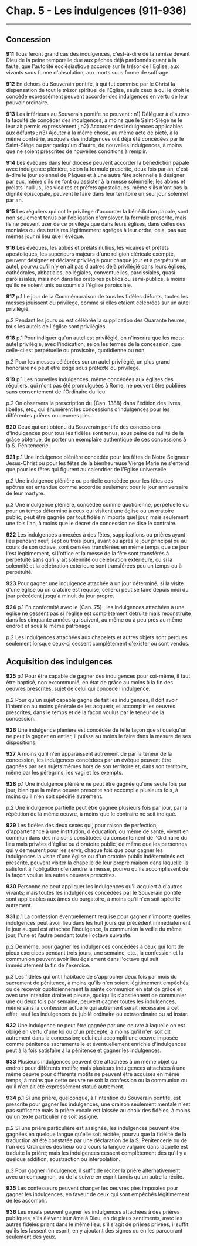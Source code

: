 # Chap. 5 - Les indulgences (911-936)

***

## Concession

**911**
Tous feront grand cas des indulgences,
c'est-à-dire de la remise devant Dieu de la peine temporelle due aux péchés
déjà pardonnés quant à la faute, que l'autorité ecclésiastique accorde sur le
trésor de l'Eglise, aux vivants sous forme d'absolution,
aux morts sous forme de suffrage.

**912**
En dehors du Souverain pontife, à qui fut commise par le Christ la dispensation
de tout le trésor spirituel de l'Eglise,
seuls ceux à qui le droit le concède expressément peuvent accorder des
indulgences en vertu de leur pouvoir ordinaire.

**913**
Les inférieurs au Souverain pontife ne peuvent :
n1) Déléguer à d'autres la faculté de concéder des indulgences,
à moins que le Saint-Siège ne le leur ait permis expressément ;
n2) Accorder des indulgences applicables aux défunts ;
n3) Ajouter à la même chose, au même acte de piété, à la même confrérie,
auxquels des indulgences ont déjà été concédées par le Saint-Siège ou par
quelqu'un d'autre, de nouvelles indulgences,
à moins que ne soient prescrites de nouvelles conditions à remplir.

**914**
Les évêques dans leur diocèse peuvent accorder la bénédiction papale avec
indulgence plénière, selon la formule prescrite, deux fois par an,
c'est-à-dire le jour solennel de Pâques et à une autre fête solennelle à
désigner par eux, même s'ils ne font qu'assister à la messe solennelle;
les abbés et prélats 'nullius', les vicaires et préfets apostoliques,
même s'ils n'ont pas la dignité épiscopale,
peuvent le faire dans leur territoire un seul jour solennel par an.

**915**
Les réguliers qui ont le privilège d'accorder la bénédiction papale,
sont non seulement tenus par l'obligation d'employer, la formule prescrite,
mais ils ne peuvent user de ce privilège que dans leurs églises,
dans celles des moniales ou des tertiaires légitimement agrégés à leur ordre;
cela, pas aux mêmes jour ni lieu que l'évêque.

**916**
Les évêques, les abbés et prélats nullius,
les vicaires et préfets apostoliques,
les supérieurs majeurs d'une religion cléricale exempte,
peuvent désigner et déclarer privilégié pour chaque jour et à perpétuité un
autel, pourvu qu'il n'y en ait pas d'autres déjà privilégié dans leurs églises,
cathédrales, abbatiales, collégiales, conventuelles, paroissiales,
quasi paroissiales, mais non dans les oratoires publics ou semi-publics,
à moins qu'ils ne soient unis ou soumis à l'église paroissiale.

**917**
p.1 Le jour de la Commémoraison de tous les fidèles défunts,
toutes les messes jouissent du privilège,
comme si elles étaient célébrées sur un autel privilégié.

p.2 Pendant les jours où est célébrée la supplication des Quarante heures,
tous les autels de l'église sont privilégiés.

**918**
p.1 Pour indiquer qu'un autel est privilégié, on n'inscrira que les mots:
autel privilégié, avec l'indication, selon les termes de la concession,
que celle-ci est perpétuelle ou provisoire, quotidienne ou non.

p.2 Pour les messes célébrées sur un autel privilégié,
un plus grand honoraire ne peut être exigé sous prétexte du privilège.

**919**
p.1 Les nouvelles indulgences, même concédées aux églises des réguliers,
qui n'ont pas été promulguées à Rome,
ne peuvent être publiées sans consentement de l'Ordinaire du lieu.

p.2 On observera la prescription du {Can.
1388} dans l'édition des livres, libelles, etc.,
qui énumèrent les concessions d'indulgences pour les différentes prières ou
oeuvres pies.

**920**
Ceux qui ont obtenu du Souverain pontife des concessions d'indulgences pour
tous les fidèles sont tenus, sous peine de nullité de la grâce obtenue,
de porter un exemplaire authentique de ces concessions à la S. Pénitencerie.

**921**
p.1 Une indulgence plénière concédée pour les fêtes de Notre Seigneur
Jésus-Christ ou pour les fêtes de la bienheureuse Vierge Marie ne s'entend que
pour les fêtes qui figurent au calendrier de l'Eglise universelle.

p.2 Une indulgence plénière ou partielle concédée pour les fêtes des apôtres
est entendue comme accordée seulement pour le jour anniversaire de leur
martyre.

p.3 Une indulgence plénière, concédée comme quotidienne,
perpétuelle ou pour un temps déterminé à ceux qui visitent une église ou un
oratoire public, peut être gagnée par tout fidèle n'importe quel jour,
mais seulement une fois l'an, à moins que le décret de concession ne dise le
contraire.

**922**
Les indulgences annexées à des fêtes,
supplications ou prières ayant lieu pendant neuf, sept ou trois jours,
avant ou après le jour principal ou au cours de son octave,
sont censées transférées en même temps que ce jour l'est légitimement,
si l'office et la messe de la fête sont transférés à perpétuité sans qu'il y
ait solennité ou célébration extérieure,
ou si la solennité et la célébration extérieure sont transférées pou un temps
ou à perpétuité.

**923**
Pour gagner une indulgence attachée à un jour déterminé,
si la visite d'une église ou un oratoire est requise,
celle-ci peut se faire depuis midi du jour précédent jusqu'à minuit du jour
propre.

**924**
p.1 En conformité avec le {Can. 75} ,
les indulgences attachées à une église ne cessent pas si l'église est
complètement détruite mais reconstruite dans les cinquante années qui suivent,
au même ou à peu près au même endroit et sous le même patronage.

p.2 Les indulgences attachées aux chapelets et autres objets sont perdues
seulement lorsque ceux-ci cessent complètement d'exister ou sont vendus.

## Acquisition des indulgences

**925**
p.1 Pour être capable de gagner des indulgences pour soi-même,
il faut être baptisé, non excommunié,
en état de grâce au moins à la fin des oeuvres prescrites,
sujet de celui qui concède l'indulgence.

p.2 Pour qu'un sujet capable gagne de fait les indulgences,
il doit avoir l'intention au moins générale de les acquérir,
et accomplir les oeuvres prescrites,
dans le temps et de la façon voulus par le teneur de la concession.

**926**
Une indulgence plénière est concédée de telle façon que si quelqu'un ne peut la
gagner en entier, il puisse au moins le faire dans la mesure de ses
dispositions.

**927**
A moins qu'il n'en apparaissent autrement de par la teneur de la concession,
les indulgences concédées par un évêque peuvent être gagnées par ses sujets
mêmes hors de son territoire et, dans son territoire, même par les pérégrins,
les vagi et les exempts.

**928**
p.1 Une indulgence plénière ne peut être gagnée qu'une seule fois par jour,
bien que la même oeuvre prescrite soit accomplie plusieurs fois,
à moins qu'il n'en soit spécifié autrement.

p.2 Une indulgence partielle peut être gagnée plusieurs fois par jour,
par la répétition de la même oeuvre, à moins que le contraire ne soit indiqué.

**929**
Les fidèles des deux sexes qui, pour raison de perfection,
d'appartenance à une institution, d'éducation, ou même de santé,
vivent en commun dans des maisons constituées du consentement de l'Ordinaire du
lieu mais privées d'église ou d'oratoire public,
de même que les personnes qui y demeurent pour les servir,
chaque fois que pour gagner les indulgences la visite d'une église ou d'un
oratoire public indéterminés est prescrite,
peuvent visiter la chapelle de leur propre maison dans laquelle ils satisfont à
l'obligation d'entendre la messe, pourvu qu'ils accomplissent de la façon
voulue les autres oeuvres prescrites.

**930**
Personne ne peut appliquer les indulgences qu'il acquiert à d'autres vivants;
mais toutes les indulgences concédées par le Souverain pontife sont applicables
aux âmes du purgatoire, à moins qu'il n'en soit spécifié autrement.

**931**
p.1 La confession éventuellement requise pour gagner n'importe quelles
indulgences peut avoir lieu dans les huit jours qui précèdent immédiatement le
jour auquel est attachée l'indulgence, la communion la veille du même jour,
l'une et l'autre pendant toute l'octave suivante.

p.2 De même, pour gagner les indulgences concédées à ceux qui font de pieux
exercices pendant trois jours, une semaine, etc.,
la confession et la communion peuvent avoir lieu également dans l'octave qui
suit immédiatement la fin de l'exercice.

p.3 Les fidèles qui ont l'habitude de s'approcher deux fois par mois du
sacrement de pénitence, à moins qu'ils n'en soient légitimement empêchés,
ou de recevoir quotidiennement la sainte communion en état de grâce et avec une
intention droite et pieuse, quoiqu'ils s'abstiennent de communier une ou deux
fois par semaine, peuvent gagner toutes les indulgences,
même sans la confession actuelle qui autrement serait nécessaire à cet effet,
sauf les indulgences du jubilé ordinaire ou extraordinaire ou ad instar.

**932**
Une indulgence ne peut être gagnée par une oeuvre à laquelle on est obligé en
vertu d'une loi ou d'un précepte, à moins qu'il n'en soit dit autrement dans la
concession; celui qui accomplit une oeuvre imposée comme pénitence
sacramentelle et éventuellement enrichie d'indulgences peut à la fois
satisfaire à la pénitence et gagner les indulgences.

**933**
Plusieurs indulgences peuvent être attachées à un même objet ou endroit pour
différents motifs; mais plusieurs indulgences attachées à une même oeuvre pour
différents motifs ne peuvent être acquises en même temps,
à moins que cette oeuvre ne soit la confession ou la communion ou qu'il n'en
ait été expressément statué autrement.

**934**
p.1 Si une prière, quelconque, à l'intention du Souverain pontife,
est prescrite pour gagner les indulgences,
une oraison seulement mentale n'est pas suffisante mais la prière vocale est
laissée au choix des fidèles, à moins qu'un texte particulier ne soit assigné.

p.2 Si une prière particulière est assignée,
les indulgences peuvent être gagnées en quelque langue qu'elle soit récitée,
pourvu que la fidélité de la traduction ait été constatée par une déclaration
de la S. Pénitencerie ou de l'un des Ordinaires des lieux où a cours la langue
vulgaire dans laquelle est traduite la prière;
mais les indulgences cessent complètement dès qu'il y a quelque addition,
soustraction ou interpolation.

p.3 Pour gagner l'indulgence, il suffit de réciter la prière alternativement
avec un compagnon, ou de la suivre en esprit tandis qu'un autre la récite.

**935** Les confesseurs peuvent changer les oeuvres pies imposées pour gagner les indulgences, en faveur de ceux qui sont empêchés légitimement de les accomplir.

**936**
Les muets peuvent gagner les indulgences attachées à des prières publiques,
s'ils élèvent leur âme à Dieu, en de pieux sentiments,
avec les autres fidèles priant dans le même lieu,
s'il s'agit de prières privées, il suffit qu'ils les fassent en esprit,
en y ajoutant des signes ou en les parcourant seulement des yeux.

